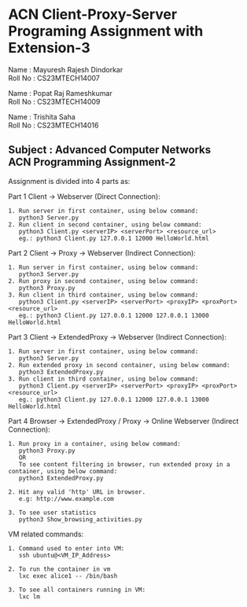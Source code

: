 
# ACN Client-Proxy-Server Programing Assignment with Extension-3

Name  : Mayuresh Rajesh Dindorkar  
Roll No : CS23MTECH14007  

Name  : Popat Raj Rameshkumar  
Roll No : CS23MTECH14009 

Name  : Trishita Saha  
Roll No : CS23MTECH14016 

Subject : Advanced Computer Networks  
ACN Programming Assignment-2  
---

Assignment is divided into 4 parts as:  

Part 1 Client -> Webserver (Direct Connection):
  
    1. Run server in first container, using below command:  
       python3 Server.py
    2. Run client in second container, using below command:  
       python3 Client.py <serverIP> <serverPort> <resource_url>
       eg.: python3 Client.py 127.0.0.1 12000 HelloWorld.html

Part 2 Client -> Proxy -> Webserver (Indirect Connection):
  
    1. Run server in first container, using below command:  
       python3 Server.py
    2. Run proxy in second container, using below command:  
       python3 Proxy.py
    3. Run client in third container, using below command:  
       python3 Client.py <serverIP> <serverPort> <proxyIP> <proxPort> <resource_url>
       eg.: python3 Client.py 127.0.0.1 12000 127.0.0.1 13000 HelloWorld.html

Part 3 Client -> ExtendedProxy -> Webserver (Indirect Connection):
  
    1. Run server in first container, using below command:  
       python3 Server.py
    2. Run extended proxy in second container, using below command:  
       python3 ExtendedProxy.py
    3. Run client in third container, using below command:  
       python3 Client.py <serverIP> <serverPort> <proxyIP> <proxPort> <resource_url>
       eg.: python3 Client.py 127.0.0.1 12000 127.0.0.1 13000 HelloWorld.html

Part 4 Browser -> ExtendedProxy / Proxy -> Online Webserver (Indirect Connection):
  
    1. Run proxy in a container, using below command: 
       python3 Proxy.py  
       OR  
       To see content filtering in browser, run extended proxy in a container, using below command: 
       python3 ExtendedProxy.py
       
    2. Hit any valid 'http' URL in browser.
       e.g: http://www.example.com

    3. To see user statistics
       python3 Show_browsing_activities.py

VM related commands:  
    
    1. Command used to enter into VM:   
       ssh ubuntu@<VM_IP_Address>
    
    2. To run the container in vm
       lxc exec alice1 -- /bin/bash

    3. To see all containers running in VM:   
       lxc lm

